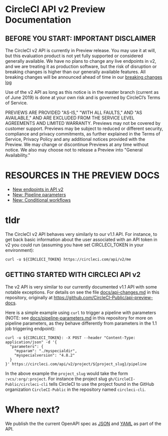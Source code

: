 # CircleCI API v2 Preview Documentation

## BEFORE YOU START: IMPORTANT DISCLAIMER
The CircleCI v2 API is currently in Preview release. You may use it at will, but this evaluation product is not yet fully supported or considered generally available. We have no plans to change any live endpoints in v2, and we are treating it as production software, but the risk of disruption or breaking changes is higher than our generally available features. All breaking changes will be announced ahead of time in our [breaking changes log](breaking.md) 

Use of the v2 API as long as this notice is in the master branch (current as of June 2019) is done at your own risk and is governed by CircleCI’s Terms of Service.

PREVIEWS ARE PROVIDED "AS-IS," "WITH ALL FAULTS," AND "AS AVAILABLE," AND ARE EXCLUDED FROM THE SERVICE LEVEL AGREEMENTS AND LIMITED WARRANTY. Previews may not be covered by customer support. Previews may be subject to reduced or different security, compliance and privacy commitments, as further explained in the Terms of Service, Privacy Policy and any additional notices provided with the Preview. We may change or discontinue Previews at any time without notice. We also may choose not to release a Preview into "General Availability."


# RESOURCES IN THE PREVIEW DOCS
* [New endpoints in API v2](api-changes.md)
* [New: Pipeline parameters](pipeline-parameters.md)
* [New: Conditional workflows](conditional-workflows.md)



# tldr

The CircleCI v2 API behaves very similarly to our v1.1 API. For instance, to get back basic information about the user associated with an API token in v2 you could run (assuming you have set CIRCLECI_TOKEN in your environment):

`curl -u ${CIRCLECI_TOKEN} https://circleci.com/api/v2/me`


## GETTING STARTED WITH CIRCLECI API v2
The v2 API is very similar to our currently documented v1.1 API with some notable exceptions. For details on see the file [docs/api-changes.md](api-changes.md) in this repository, originally at <https://github.com/CircleCI-Public/api-preview-docs>.

Here is a simple example using `curl` to trigger a pipeline with parameters (NOTE: see [docs/pipeline-parameters.md](pipeline-parameters.md) in this repository for more on pipeline parameters, as they behave differently from parameters in the 1.1 job triggering endpoint):

```
curl -u ${CIRCLECI_TOKEN}: -X POST --header "Content-Type: application/json" -d '{
  "parameters": {
    "myparam": "./myspecialdir",
    "myspecialversion": "4.8.2"
  }
}' https://circleci.com/api/v2/project/${project_slug}/pipeline
```

In the above example the `project_slug` would take the form `:vcs/:org/:project`. For instance the project slug `gh/CircleCI-Public/circleci-cli` tells CircleCI to use the project found in the GitHub organization `CircleCI-Public` in the repository named `circleci-cli`.

# Where next?

We publish the the current OpenAPI spec as
[JSON](https://circleci.com/api/v2/openapi.json) and
[YAML](https://circleci.com/api/v2/openapi.yml) as part of the API.


